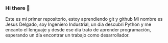 ### Hi there 👋
Este es mi primer repositorio, estoy aprendiendo git y github
Mi nombre es Jesus Delgado, soy Ingeniero Industrial, un dia descubri Python y me encanto el lenguaje y desde ese dia trato de aprender programación, esperando un día encontrar un trabajo como desarrollador.

<!--
**tralas85/tralas85** is a ✨ _special_ ✨ repository because its `README.md` (this file) appears on your GitHub profile.

Here are some ideas to get you started:

- 🔭 I’m currently working on ...
- 🌱 I’m currently learning ...
- 👯 I’m looking to collaborate on ...
- 🤔 I’m looking for help with ...
- 💬 Ask me about ...
- 📫 How to reach me: ...
- 😄 Pronouns: ...
- ⚡ Fun fact: ...
-->
